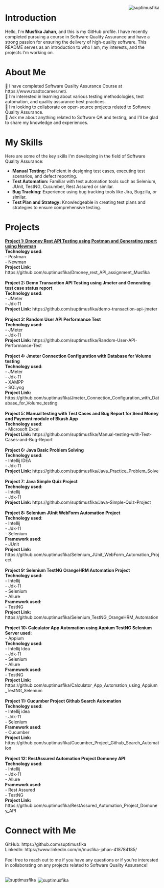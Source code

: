 <p><img align="right" src="https://komarev.com/ghpvc/?username=suptimusfika&label=Profile%20views&color=0e75b6&style=flat" alt="suptimusfika" /> </p><h1 align="left">Introduction</h1>

<p>Hello, I'm <b>Musfika Jahan</b>, and this is my GitHub profile. I have recently completed pursuing a course in Software Quality Assurance and have a strong passion for ensuring the delivery of high-quality software. This README serves as an introduction to who I am, my interests, and the projects I'm working on.</p>

<h1 align="left">About Me</h1>
🔭 I have completed Software Quality Assurance Course at https://www.roadtocareer.net/.
<br>
🌱 I’m interested in learning about various testing methodologies, test automation, and quality assurance best practices.
<br>
👯 I’m looking to collaborate on open-source projects related to Software Quality Assurance.
<br>
💬 Ask me about anything related to Software QA and testing, and I'll be glad to share my knowledge and experiences.

<h1 align="left">My Skills</h1>
Here are some of the key skills I'm developing in the field of Software Quality Assurance:

- **Manual Testing:** Proficient in designing test cases, executing test scenarios, and defect reporting.
- **Test Automation:** Familiar with test automation tools such as Selenium, JUnit, TestNG, Cucumber, Rest Assured or similar.
- **Bug Tracking:** Experience using bug tracking tools like Jira, Bugzilla, or similar.
- **Test Plan and Strategy:** Knowledgeable in creating test plans and strategies to ensure comprehensive testing.

<h1 align="left">Projects</h1>
<u><b>Project 1: Dmoney Rest API Testing using Postman and Generating report using Newman</h2></b></u>
<br>
<b>Technology used:</b><br>
- Postman<br>
- Newman
<br>
<b>Project Link:</b>
https://github.com/suptimusfika/Dmoney_rest_API_assignment_Musfika
<br><br>
<b>Project 2: Demo Transaction API Testing using Jmeter and Generating test case status report</b>
<br>
<b>Technology used:</b><br>
- JMeter<br>
- Jdk-11<br>
<b>Project Link:</b>
https://github.com/suptimusfika/demo-transaction-api-jmeter
<br><br>
<b>Project 3: Random User API Performance Test</b>
<br>
<b>Technology used:</b><br>
- JMeter<br>
- Jdk-11<br>
<b>Project Link:</b>
https://github.com/suptimusfika/Random-User-API-Performance-Test
<br><br>
<b>Project 4: Jmeter Connection Configuration with Database for Volume testing</b>
<br>
<b>Technology used:</b><br>
- JMeter<br>
- Jdk-11<br>
- XAMPP<br>
- SQLyog<br>
<b>Project Link:</b>
https://github.com/suptimusfika/Jmeter_Connection_Configuration_with_Database_for_Volume_testing
<br><br>
<b>Project 5: Manual testing with Test Cases and Bug Report for Send Money and Payment module of Bkash App</b>
<br>
<b>Technology used:</b><br>
- Microsoft Excel<br>
<b>Project Link:</b>
https://github.com/suptimusfika/Manual-testing-with-Test-Cases-and-Bug-Report
<br><br>
<b>Project 6: Java Basic Problem Solving</b>
<br>
<b>Technology used:</b><br>
- Intellij IDEA<br>
- Jdk-11<br>
<b>Project Link:</b>
https://github.com/suptimusfika/Java_Practice_Problem_Solve
<br><br>
<b>Project 7: Java Simple Quiz Project</b>
<br>
<b>Technology used:</b><br>
- Intellij<br>
- Jdk-11<br>
<b>Project Link:</b>
https://github.com/suptimusfika/Java-Simple-Quiz-Project
<br><br>
<b>Project 8: Selenium JUnit WebForm Automation Project</b>
<br>
<b>Technology used:</b><br>
- Intellij<br>
- Jdk-11<br>
- Selenium<br>
<b>Framework used:</b><br>
- JUnit<br>
<b>Project Link:</b>
https://github.com/suptimusfika/Selenium_JUnit_WebForm_Automation_Project
<br><br>
<b>Project 9: Selenium TestNG OrangeHRM Automation Project</b>
<br>
<b>Technology used:</b><br>
- Intellij<br>
- Jdk-11<br>
- Selenium<br>
- Allure<br>
<b>Framework used:</b><br>
- TestNG<br>
<b>Project Link:</b>
https://github.com/suptimusfika/Selenium_TestNG_OrangeHRM_Automation
<br><br>
<b>Project 10: Calculator App Automation using Appium TestNG Selenium</b>
<b>Server used:</b><br>
- Appium<br>
<b>Technology used:</b><br>
- Intellij Idea<br>
- Jdk-11<br>
- Selenium<br>
- Allure<br>
<b>Framework used:</b><br>
- TestNG<br>
<b>Project Link:</b>
https://github.com/suptimusfika/Calculator_App_Automation_using_Appium_TestNG_Selenium
<br><br>
<b>Project 11: Cucumber Project Github Search Automation</b>
<br>
<b>Technology used:</b><br>
- Intellij idea<br>
- Jdk-11<br>
- Selenium<br>
<b>Framework used:</b><br>
- Cucumber<br>
<b>Project Link:</b>
https://github.com/suptimusfika/Cucumber_Project_Github_Search_Automation
<br><br>
<b>Project 12: RestAssured Automation Project Domoney API</b>
<br>
<b>Technology used:</b><br>
- Intellij<br>
- Jdk-11<br>
- Allure<br>
<b>Framework used:</b><br>
- Rest Assured<br>
- TestNG<br>
<b>Project Link:</b>
https://github.com/suptimusfika/RestAssured_Automation_Project_Domoney_API

<h1 align="left">Connect with Me</h1>
GitHub: https://github.com/suptimusfika
<br>
LinkedIn: https://www.linkedin.com/in/musfika-jahan-418784185/
<br><br>
Feel free to reach out to me if you have any questions or if you're interested in collaborating on any projects related to Software Quality Assurance!
<br><br>

<p><img align="left" src="https://github-readme-stats.vercel.app/api/top-langs?username=suptimusfika&show_icons=true&locale=en&layout=compact" alt="suptimusfika" /></p>

<p>&nbsp;<img align="center" src="https://github-readme-stats.vercel.app/api?username=suptimusfika&show_icons=true&locale=en" alt="suptimusfika" /></p>
